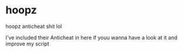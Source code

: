 # hoopz
hoopz anticheat shit lol

I've included their Anticheat in here if youu wanna have a look at it and improve my script
